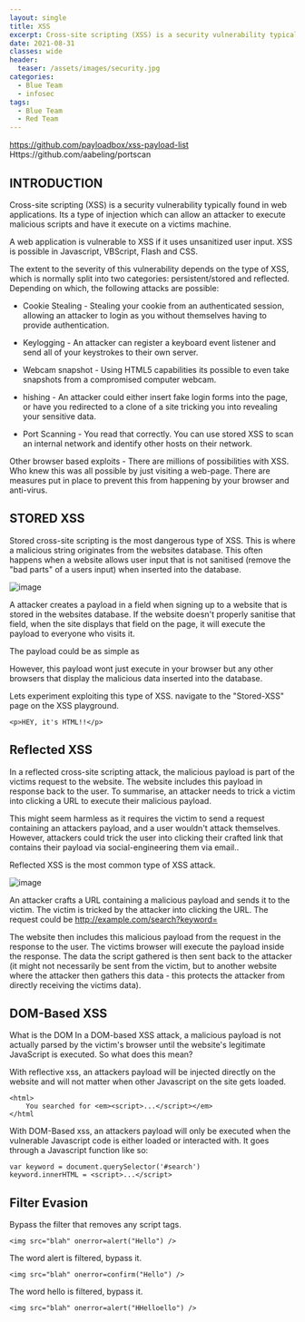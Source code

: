 ```yaml
---
layout: single
title: XSS
excerpt: Cross-site scripting (XSS) is a security vulnerability typically found in web applications. Its a type of injection which can allow an attacker to execute malicious scripts and have it execute on a victims machine.
date: 2021-08-31
classes: wide
header:
  teaser: /assets/images/security.jpg
categories:
  - Blue Team
  - infosec
tags:
  - Blue Team
  - Red Team
---
```

https://github.com/payloadbox/xss-payload-list
Https://github.com/aabeling/portscan


## INTRODUCTION

Cross-site scripting (XSS) is a security vulnerability typically found in web applications. Its a type of injection which can allow an attacker to execute malicious scripts and have it execute on a victims machine.

A web application is vulnerable to XSS if it uses unsanitized user input. XSS is possible in Javascript, VBScript, Flash and CSS.

The extent to the severity of this vulnerability depends on the type of XSS, which is normally split into two categories: persistent/stored and reflected. Depending on which, the following attacks are possible:

- Cookie Stealing - Stealing your cookie from an authenticated session, allowing an attacker to login as you without themselves having to provide authentication.

- Keylogging - An attacker can register a keyboard event listener and send all of your keystrokes to their own server.

- Webcam snapshot - Using HTML5 capabilities its possible to even take snapshots from a compromised computer webcam.

- hishing - An attacker could either insert fake login forms into the page, or have you redirected to a clone of a site tricking you into revealing your sensitive data.

-  Port Scanning - You read that correctly. You can use stored XSS to scan an internal network and identify other hosts on their network.

Other browser based exploits - There are millions of possibilities with XSS.
Who knew this was all possible by just visiting a web-page. There are measures put in place to prevent this from happening by your browser and anti-virus.


## STORED XSS

Stored cross-site scripting is the most dangerous type of XSS. This is where a malicious string originates from the websites database. This often happens when a website allows user input that is not sanitised (remove the "bad parts" of a users input) when inserted into the database.

![image](https://user-images.githubusercontent.com/89842187/132760066-6b5fa02e-7c2f-4bfb-8e1d-7037535eb7a2.png)


A attacker creates a payload in a field when signing up to a website that is stored in the websites database. If the website doesn't properly sanitise that field, when the site displays that field on the page, it will execute the payload to everyone who visits it.

The payload could be as simple as <script>alert(AMM....)</script>

However, this payload wont just execute in your browser but any other browsers that display the malicious data inserted into the database.

Lets experiment exploiting this type of XSS. navigate to the "Stored-XSS" page on the XSS playground.

```
<p>HEY, it's HTML!!</p>
```

##  Reflected XSS

In a reflected cross-site scripting attack, the malicious payload is part of the victims request to the website. The website includes this payload in response back to the user. To summarise, an attacker needs to trick a victim into clicking a URL to execute their malicious payload.

This might seem harmless as it requires the victim to send a request containing an attackers payload, and a user wouldn't attack themselves. However, attackers could trick the user into clicking their crafted link that contains their payload via social-engineering them via email..

Reflected XSS is the most common type of XSS attack.

![image](https://user-images.githubusercontent.com/89842187/132769201-9223a75b-b2de-4a4e-bf01-95f455c94d23.png)


An attacker crafts a URL containing a malicious payload and sends it to the victim. The victim is tricked by the attacker into clicking the URL. The request could be http://example.com/search?keyword=<script>...</script> 

The website then includes this malicious payload from the request in the response to the user. The victims browser will execute the payload inside the response. The data the script gathered is then sent back to the attacker (it might not necessarily be sent from the victim, but to another website where the attacker then gathers this data - this protects the attacker from directly receiving the victims data).


## DOM-Based XSS

What is the DOM
In a DOM-based XSS attack, a malicious payload is not actually parsed by the victim's browser until the website's legitimate JavaScript is executed. So what does this mean?

With reflective xss, an attackers payload will be injected directly on the website and will not matter when other Javascript on the site gets loaded.
```
<html>
    You searched for <em><script>...</script></em>
</html 
```
With DOM-Based xss, an attackers payload will only be executed when the vulnerable Javascript code is either loaded or interacted with. It goes through a Javascript function like so:
```
var keyword = document.querySelector('#search')
keyword.innerHTML = <script>...</script>
```
## Filter Evasion

Bypass the filter that removes any script tags.

```
<img src="blah" onerror=alert("Hello") />
```
The word alert is filtered, bypass it.

```
<img src="blah" onerror=confirm("Hello") />
```
The word hello is filtered, bypass it.
```
<img src="blah" onerror=alert("HHelloello") />

```
